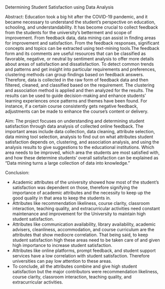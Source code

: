 Determining Student Satisfaction using Data Analysis

Abstract:
Education took a big hit after the COVID-19 pandemic, and it became necessary to understand the student’s perspective on education, schooling, and understandability.
It has become crucial to collect feedback from the students for the university’s betterment and scope of improvement. From feedback data, data mining can assist in finding
areas for improvement and satisfaction. From the feedback responses, significant concepts and topics can be extracted using text-mining tools.The feedback form and its
comments are useful resources that can be classified as favorable, negative, or neutral by sentiment analysis to offer more details about areas of satisfaction and dissatisfaction.
To detect common trends and patterns and get insight into particular requirements and preferences, clustering methods can group findings based on feedback answers.
Therefore, data is collected in the raw form of feedback data and then filtered, cleaned, and classified based on the requirement. The clustering and association method 
is applied and then analyzed for the results. The results can be used to guide decision-making and enhance students’ learning experiences once patterns and themes have been found.
For instance, if a certain course consistently gets negative feedback, adjustments can be made to enhance the course’s content or delivery.

Aim:
The project focuses on understanding and determining student satisfaction through data analysis of collected online feedback. The important areas include data collection, data cleaning,
attribute selection, data mining tool selection, analysis to find out on what attributes student satisfaction depends on, clustering, and association analysis, and using the analysis 
results to give suggestions to the educational institutions. Which area needs to be improved, which area the students are most satisfied with, and how these determine students’ overall 
satisfaction can be explained as “Data mining turns a large collection of data into knowledge.”

Conclusion:
- Academic attributes of the university showed how most of the student’s satisfaction was dependent on those, therefore signifying the importance of academic attributes and the
   necessity to keep up the good quality in that area to keep the students in.
- Attributes like recommendation likeliness, course clarity, classroom interaction, teaching quality, and extracurricular activities need constant maintenance and improvement for
   the University to maintain high student satisfaction.
- Attributes like communication availability, library availability, academic advisers, cleanliness, accommodation, and course curriculum are the attributes that show mediocre correlation.
   That being said, to keep student satisfaction high these areas need to be taken care of and given high importance to increase student satisfaction.
- Attributes like online platforms, prompt feedback, and student support services have a low correlation with student satisfaction. Therefore universities can pay low attention to these
   areas.
- To conclude, all the attributes combine and give high student satisfaction but the major contributors were recommendation likeliness, course clarity, classroom interaction,
   teaching quality, and extracurricular activities.
